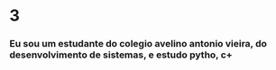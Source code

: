 # 3
### Eu sou um estudante do colegio avelino antonio vieira, do desenvolvimento de sistemas, e estudo pytho, c+

